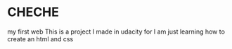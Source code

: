 # CHECHE
my first web
This is a project I made in udacity for I am just learning how to create an html and css

